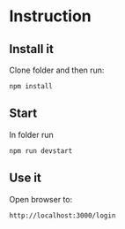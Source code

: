 Instruction
==============

Install it
--------
Clone folder and then run:

```shell
npm install
```

Start
--------
In folder run
```
npm run devstart
```

Use it
--------
Open browser to:
```
http://localhost:3000/login
```